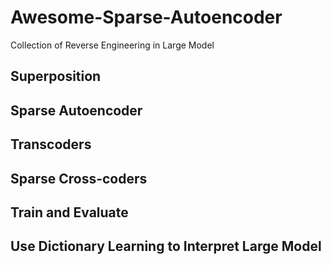 # Awesome-Sparse-Autoencoder
Collection of Reverse Engineering in Large Model

## Superposition

## Sparse Autoencoder

## Transcoders

## Sparse Cross-coders

## Train and Evaluate

## Use Dictionary Learning to Interpret Large Model

